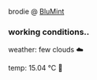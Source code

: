 brodie @ [BluMint](https://www.linkedin.com/company/blumint-io/)

<!--weather_start-->
### working conditions..

weather: few clouds ☁️

temp: 15.04 °C 👕

<!--weather_end-->
